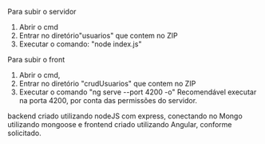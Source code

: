 Para subir o servidor
1. Abrir o cmd
2. Entrar no diretório"usuarios" que contem no ZIP
3. Executar o comando: "node index.js"


Para subir o front
1. Abrir o cmd, 
2. Entrar no diretório "crudUsuarios" que contem no ZIP 
3. Executar o comando "ng serve --port 4200 -o"
Recomendável executar na porta 4200, por conta das permissões do servidor.


backend criado utilizando nodeJS com express, conectando no Mongo utilizando mongoose e frontend criado utilizando Angular, conforme solicitado.